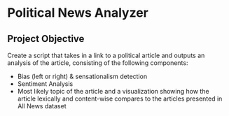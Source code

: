 # Political News Analyzer
## Project Objective
Create a script that takes in a link to a political article and outputs an analysis of the article, consisting of the following components:
* Bias (left or right) & sensationalism detection
* Sentiment Analysis
* Most likely topic of the article and a visualization showing how the article lexically and content-wise compares to the articles presented in All News dataset 


